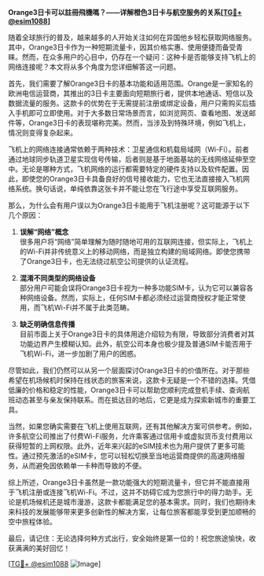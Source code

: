 **Orange3日卡可以註冊飛機嗎？——详解橙色3日卡与航空服务的关系[[TG💪+ @esim1088](https://t.me/s/esim1088)]**

随着全球旅行的普及，越来越多的人开始关注如何在异国他乡轻松获取网络服务。其中，Orange3日卡作为一种短期流量卡，因其价格实惠、使用便捷而备受青睐。然而，在众多用户的心目中，仍存在一个疑问：这种卡是否能够支持飞机上的网络连接呢？本文将从多个角度为您详细解答这一问题。

首先，我们需要了解Orange3日卡的基本功能和适用范围。Orange是一家知名的欧洲电信运营商，其推出的3日卡主要面向短期旅行者，提供本地通话、短信以及数据流量的服务。这款卡的优势在于无需提前注册或绑定设备，用户只需购买后插入手机即可立即使用。对于大多数日常场景而言，如浏览网页、查看地图、发送邮件等，Orange3日卡的表现堪称完美。然而，当涉及到特殊环境，例如飞机上，情况则变得复杂起来。

飞机上的网络连接通常依赖于两种技术：卫星通信和机载局域网（Wi-Fi）。前者通过地球同步轨道卫星实现信号传输，后者则是基于地面基站的无线网络延伸至空中。无论是哪种方式，飞机网络的运行都需要特定的硬件支持以及软件配置。因此，即使您的Orange3日卡具备良好的信号接收能力，它也无法直接接入飞机网络系统。换句话说，单纯依靠这张卡并不能让您在飞行途中享受互联网服务。

那么，为什么会有用户误以为Orange3日卡能用于飞机注册呢？这可能源于以下几个原因：

1. **误解“网络”概念**  
   很多用户将“网络”简单理解为随时随地可用的互联网连接，但实际上，飞机上的Wi-Fi并非传统意义上的移动网络，而是独立构建的局域网络。即使您携带了Orange3日卡，也无法绕过航空公司提供的认证流程。

2. **混淆不同类型的网络设备**  
   部分用户可能会误将Orange3日卡视为一种多功能SIM卡，认为它可以兼容各种网络设备。然而，实际上，任何SIM卡都必须经过运营商授权才能正常使用，而飞机Wi-Fi并不属于此类范畴。

3. **缺乏明确信息传播**  
   目前市面上关于Orange3日卡的具体用途介绍较为有限，导致部分消费者对其功能边界产生模糊认知。此外，航空公司本身也极少提及普通SIM卡能否用于飞机Wi-Fi，进一步加剧了用户的困惑。

尽管如此，我们仍然可以从另一个层面探讨Orange3日卡的价值所在。对于那些希望在机场候机时保持在线状态的旅客来说，这款卡无疑是一个不错的选择。凭借低廉的价格和稳定的性能，Orange3日卡可以帮助您顺利完成登机手续、查询航班动态甚至与亲友保持联系。而在抵达目的地后，它更是成为探索新城市的重要工具。

当然，如果您确实需要在飞机上使用互联网，还有其他解决方案可供参考。例如，许多航空公司推出了付费Wi-Fi服务，允许乘客通过信用卡或虚拟货币支付费用以获得短暂的上网权限。此外，近年来兴起的eSIM技术也为用户提供了更多可能性。通过预先激活的eSIM卡，您可以轻松切换至当地运营商提供的高速网络服务，从而避免因依赖单一卡种而导致的不便。

综上所述，Orange3日卡虽然是一款功能强大的短期流量卡，但它并不能直接用于飞机注册或连接飞机Wi-Fi。不过，这并不妨碍它成为您旅行中的得力助手。无论是机场候机还是城市漫游，这款卡都能满足您的基本需求。同时，我们也期待未来科技的发展能够带来更多创新性的解决方案，让每位旅客都能享受到更加顺畅的空中旅程体验。

最后，请记住：无论选择何种方式出行，安全始终是第一位的！祝您旅途愉快，收获满满的美好回忆！

[[TG💪+ @esim1088](https://t.me/s/esim1088) ![Image](https://i.postimg.cc/4NQfJmqS/Snipaste-2025-05-13-00-14-12.png)]